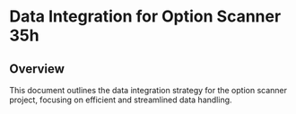 # Data Integration for Option Scanner 35h

## Overview
This document outlines the data integration strategy for the option scanner project, focusing on efficient and streamlined data handling.